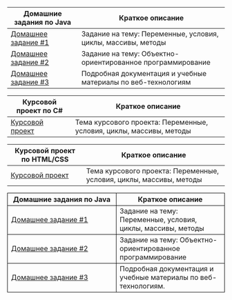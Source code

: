 | Домашние задания по Java                                      | Краткое описание                                                        |
|---------------------------------------------------------------|-------------------------------------------------------------------------|
| [Домашнее задание #1](https://github.com/pmirov/HomeWork_1)    | Задание на тему: Переменные, условия, циклы, массивы, методы             |
| [Домашнее задание #2](https://github.com/pmirov/HomeWork2)     | Задание на тему: Объектно-ориентированное программирование                |
| [Домашнее задание #3](https://github.com/pmirov/HomeWork2)     | Подробная документация и учебные материалы по веб-технологиям             |


| Курсовой проект по C#                                        | Краткое описание                                                        |
|-------------------------------------------------------------|-------------------------------------------------------------------------|
| [Курсовой проект](https://github.com/pmirov/HomeWork_1)      | Тема курсового проекта: Переменные, условия, циклы, массивы, методы       |


| Курсовой проект по HTML/CSS                                  | Краткое описание                                                        |
|-------------------------------------------------------------|-------------------------------------------------------------------------|
| [Курсовой проект](https://github.com/pmirov/HomeWork_1)      | Тема курсового проекта: Переменные, условия, циклы, массивы, методы       |

<table style="width: 100%; table-layout: fixed; border-collapse: collapse;">
  <thead>
    <tr>
      <th style="border: 1px solid #000; width: 50%;">Домашние задания по Java</th>
      <th style="border: 1px solid #000; width: 50%;">Краткое описание</th>
    </tr>
  </thead>
  <tbody>
    <tr>
      <td style="border: 1px solid #000; word-wrap: break-word;">
        <a href="https://github.com/pmirov/HomeWork_1">Домашнее задание #1</a>
      </td>
      <td style="border: 1px solid #000; word-wrap: break-word;">Задание на тему: Переменные, условия, циклы, массивы, методы</td>
    </tr>
    <tr>
      <td style="border: 1px solid #000; word-wrap: break-word;">
        <a href="https://github.com/pmirov/HomeWork2">Домашнее задание #2</a>
      </td>
      <td style="border: 1px solid #000; word-wrap: break-word;">Задание на тему: Объектно-ориентированное программирование</td>
    </tr>
    <tr>
      <td style="border: 1px solid #000; word-wrap: break-word;">
        <a href="https://github.com/pmirov/HomeWork2">Домашнее задание #3</a>
      </td>
      <td style="border: 1px solid #000; word-wrap: break-word;">Подробная документация и учебные материалы по веб-технологиям.</td>
    </tr>
  </tbody>
</table>



